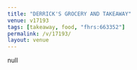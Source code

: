 ```yaml
---
title: "DERRICK'S GROCERY AND TAKEAWAY"
venue: v17193
tags: [takeaway, food, "fhrs:663352"]
permalink: /v/17193/
layout: venue
---
```

null